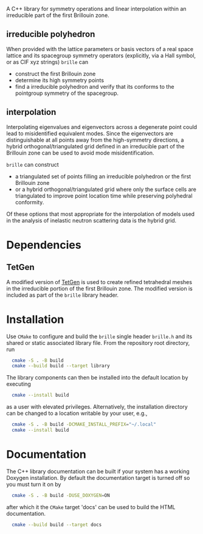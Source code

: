A C++ library for symmetry operations and linear interpolation within an
irreducible part of the first Brillouin zone.

## irreducible polyhedron
When provided with the lattice parameters or basis vectors of a real space lattice and its spacegroup symmetry operators (explicitly, via a Hall symbol, or as CIF xyz strings) `brille` can

- construct the first Brillouin zone
- determine its high symmetry points
- find a irreducible polyhedron and verify that its conforms to the pointgroup
  symmetry of the spacegroup.

## interpolation
Interpolating eigenvalues and eigenvectors across a degenerate point could lead to misidentified equivalent modes. Since the eigenvectors are distinguishable at all points away from the high-symmetry directions, a hybrid orthogonal/triangulated grid defined in an irreducible part of the Brillouin zone can be used to avoid mode misidentification.

`brille` can construct

- a triangulated set of points filling an irreducible polyhedron or the first Brillouin zone
- or a hybrid orthogonal/triangulated grid where only the surface cells are triangulated to improve point location time while preserving polyhedral conformity.

Of these options that most appropriate for the interpolation of models used in the analysis of inelastic neutron scattering data is the hybrid grid.


# Dependencies
## TetGen
A modified version of [TetGen](http://tetgen.org) is used to create refined tetrahedral meshes in the irreducible portion of the first Brillouin zone. The modified version is included as part of the `brille` library header.

# Installation
Use `CMake` to configure and build the `brille` single header `brille.h` and its shared or static associated library file.
From the repository root directory, run
```bash
  cmake -S . -B build
  cmake --build build --target library
```

The library components can then be installed into the default location by executing
```bash
  cmake --install build
```
as a user with elevated privileges. Alternatively, the installation directory can be changed to a location writable by your user, e.g.,
```bash
  cmake -S . -B build -DCMAKE_INSTALL_PREFIX="~/.local"
  cmake --install build
```

# Documentation
The C++ library documentation can be built if your system has a working Doxygen installation. By default the documentation target is turned off so you must turn it on by
```bash
  cmake -S . -B build -DUSE_DOXYGEN=ON
```
after which it the `CMake` target 'docs' can be used to build the HTML documentation.

```bash
  cmake --build build --target docs
```
